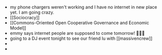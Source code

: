 - my phone chargers weren't working and I have no internet in new place yet. I am going crazy.
- [[Sociocracy]]
- [[Commons-Oriented Open Cooperative Governance and Economic Model]]
- emmy says internet people are supposed to come tomorrow! 🎉🎉🎉
- going to a DJ event tonight to see our friend lu with [[massivencrew]]
-
-